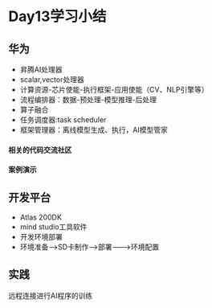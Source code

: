 # Day13学习小结



## 华为

- 昇腾AI处理器
- scalar,vector处理器
- 计算资源-芯片使能-执行框架-应用使能（CV、NLP引擎等）
- 流程编排器：数据-预处理-模型推理-后处理
- 算子融合
- 任务调度器:task scheduler
- 框架管理器：离线模型生成、执行，AI模型管家

#### 相关的代码交流社区

#### 案例演示





## 开发平台

- Atlas 200DK
- mind studio工具软件
- 开发环境部署
- 环境准备-->SD卡制作-->部署--->环境配置



## 实践

远程连接进行AI程序的训练
